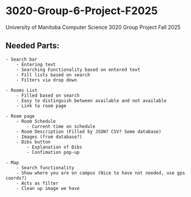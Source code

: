 # 3020-Group-6-Project-F2025
University of Manitoba Computer Science 3020 Group Project Fall 2025

## Needed Parts:
    - Search bar
        - Entering text
        - Searching Functionality based on entered text
        - Fill lists based on search
        - Filters via drop down
    
    - Rooms List
        - Filled based on search
        - Easy to distinguish between available and not available
        - Link to room page
    
    - Room page
        - Room Schedule
            - Current time on schedule
        - Room Description (Filled by JSON? CSV? Some database)
        - Images (from database?)
        - Dibs button
            - Explanation of Dibs
            - Confimation pop-up
    
    - Map
        - Search functionality
        - Show where you are on campus (Nice to have not needed, use gps coords?)
        - Acts as filter
        - Clean up image we have
    
